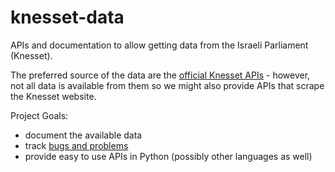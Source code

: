 # knesset-data
APIs and documentation to allow getting data from the Israeli Parliament (Knesset).

The preferred source of the data are the [official Knesset APIs](http://online.knesset.gov.il/WsinternetSps/KnessetDataService/) - however, not all data is available from them so we might also provide APIs that scrape the Knesset website.

Project Goals:

* document the available data
* track [bugs and problems](https://github.com/hasadna/knesset-dataservice/issues)
* provide easy to use APIs in Python (possibly other languages as well)
